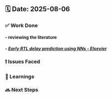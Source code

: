## 🗓️ Date: 2025-08-06

### ✅ Work Done
#### - reviewing the literature
##### - [Early RTL delay prediction using NNs - Elsevier](https://doi.org/10.1016/j.micpro.2022.104671)
### ❗ Issues Faced


### 📝 Learnings


### 🔜 Next Steps


